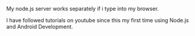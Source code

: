 
My node.js server works separately if i type into my browser.


I have followed tutorials on youtube since this my first time using Node.js and Android Development.
